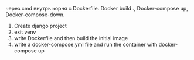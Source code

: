 через cmd внутрь корня с Dockerfile. Docker build ., Docker-compose up, Docker-compose-down.
1. Create django project
2. exit venv
3. write Dockerfile and then build the initial image
4. write a docker-compose.yml file and run the container with docker-compose up
